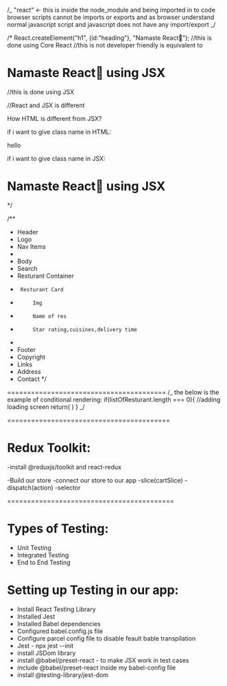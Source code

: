 /_ "react" <- this is inside the node_module and being imported in to code
browser scripts cannot be imports or exports and as browser understand normal javascript script and javascript does not have any import/export
_/

/\*
React.createElement("h1", {id:"heading"}, "Namaste React🚀");
//this is done using Core React
//this is not developer friendly
is equivalent to

<h1 id = "heading1">Namaste React🚀 using JSX</h1>
//this is done using JSX

//React and JSX is different

How HTML is different from JSX?

if i want to give class name in HTML:

<div class = "head"> hello </div>

if i want to give class name in JSX:

<h1 class = "head">Namaste React🚀 using JSX</h1>

\*/

/\*\*

- Header
- Logo
- Nav Items
-
- Body
- Search
- Resturant Container
-      Resturant Card
-          Img
-          Name of res
-          Star rating,cuisines,delivery time
-
- Footer
- Copyright
- Links
- Address
- Contact
  \*/

========================================
/_
the below is the example of conditional rendering:
if(listOfResturant.length === 0){ //adding loading screen
return(
<Shimmer/>
)
}
_/

=========================================

# Redux Toolkit:

-install @reduxjs/toolkit and react-redux

-Build our store
-connect our store to our app
-slice(cartSlice)
-dispatch(action)
-selector

==========================================

# Types of Testing:

- Unit Testing
- Integrated Testing
- End to End Testing

# Setting up Testing in our app:

- Install React Testing Library
- Installed Jest
- Installed Babel dependencies
- Configured babel.config.js file
- Configure parcel config file to disable feault bable transpilation
- Jest - npx jest --init
- install JSDom library
- install @babel/preset-react - to make JSX work in test cases
- include @babel/preset-react inside my babel-config file
- install @testing-library/jest-dom
